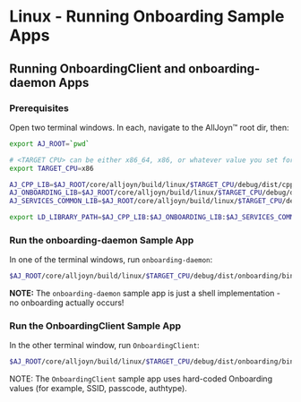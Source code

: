 # Linux - Running Onboarding Sample Apps

## Running OnboardingClient and onboarding-daemon Apps

### Prerequisites

Open two terminal windows. In each, navigate to the AllJoyn&trade; root dir, then:

```sh
export AJ_ROOT=`pwd`

# <TARGET CPU> can be either x86_64, x86, or whatever value you set for "CPU=" when running SCons.
export TARGET_CPU=x86

AJ_CPP_LIB=$AJ_ROOT/core/alljoyn/build/linux/$TARGET_CPU/debug/dist/cpp/lib
AJ_ONBOARDING_LIB=$AJ_ROOT/core/alljoyn/build/linux/$TARGET_CPU/debug/dist/onboarding/lib
AJ_SERVICES_COMMON_LIB=$AJ_ROOT/core/alljoyn/build/linux/$TARGET_CPU/debug/dist/services_common/lib

export LD_LIBRARY_PATH=$AJ_CPP_LIB:$AJ_ONBOARDING_LIB:$AJ_SERVICES_COMMON_LIB:$LD_LIBRARY_PATH
```

### Run the onboarding-daemon Sample App

In one of the terminal windows, run `onboarding-daemon`:

```sh
$AJ_ROOT/core/alljoyn/build/linux/$TARGET_CPU/debug/dist/onboarding/bin/onboarding-daemon
```

**NOTE:** The `onboarding-daemon` sample app is just a shell implementation -
no onboarding actually occurs!

### Run the OnboardingClient Sample App

In the other terminal window, run `OnboardingClient`:

```sh
$AJ_ROOT/core/alljoyn/build/linux/$TARGET_CPU/debug/dist/onboarding/bin/OnboardingClient
```

NOTE: The `OnboardingClient` sample app uses hard-coded Onboarding 
values (for example, SSID, passcode, authtype).
